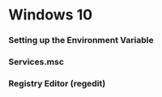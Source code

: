 # Windows 10

### Setting up the Environment Variable

### Services.msc

### Registry Editor (regedit)


